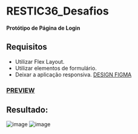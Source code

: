 # RESTIC36_Desafios
**Protótipo de Página de Login**
## Requisitos
* Utilizar Flex Layout.
* Utilizar elementos de formulário.
* Deixar a aplicação responsiva.
[DESIGN FIGMA](https://www.figma.com/design/dOUuNSCzhc5qYlXF21HIgl/Atividade-Unidade-1---ResTIC36?node-id=0-1&m=dev)
### [PREVIEW](https://gabriel-gald1n0.github.io/Restic36-Fullstack/)
## Resultado: 
![image](https://github.com/user-attachments/assets/6d2c592d-ea77-489b-a3c3-daf039608a4f)
![image](https://github.com/user-attachments/assets/3176c2f2-8302-4f21-80fd-3cf62b2c5ac8)

